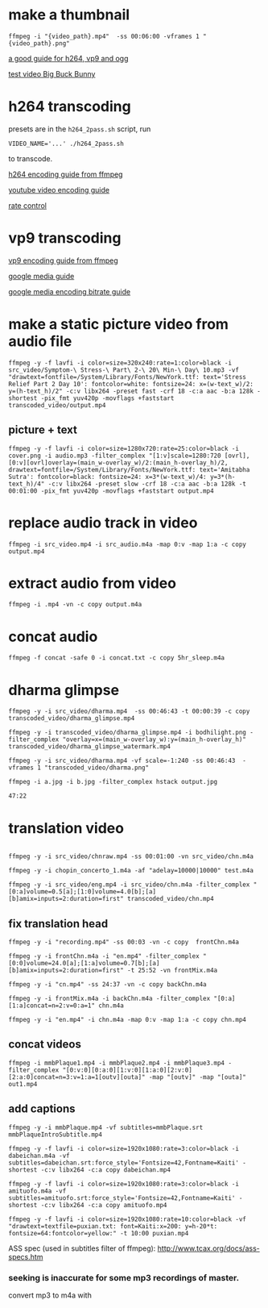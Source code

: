 

# make a thumbnail
```
ffmpeg -i "{video_path}.mp4"  -ss 00:06:00 -vframes 1 "{video_path}.png"
```

[a good guide for h264, vp9 and ogg](https://www.s-config.com/video-transcoding-ffmpeg/)

[test video Big Buck Bunny](http://bbb3d.renderfarming.net/download.html)

# h264 transcoding

presets are in the `h264_2pass.sh` script, run 

```
VIDEO_NAME='...' ./h264_2pass.sh
```

to transcode.

[h264 encoding guide from ffmpeg](https://trac.ffmpeg.org/wiki/Encode/H.264)

[youtube video encoding guide](https://trac.ffmpeg.org/wiki/Encode/YouTube)

[rate control](https://slhck.info/video/2017/03/01/rate-control.html)


# vp9 transcoding
[vp9 encoding guide from ffmpeg](https://trac.ffmpeg.org/wiki/Encode/VP9)

[google media guide](https://developers.google.com/media/vp9/settings/vod/)

[google media encoding bitrate guide](https://developers.google.com/media/vp9/settings#encoding_bitrates)


# make a static picture video from audio file
```
ffmpeg -y -f lavfi -i color=size=320x240:rate=1:color=black -i src_video/Symptom-\ Stress-\ Part\ 2-\ 20\ Min-\ Day\ 10.mp3 -vf "drawtext=fontfile=/System/Library/Fonts/NewYork.ttf: text='Stress Relief Part 2 Day 10': fontcolor=white: fontsize=24: x=(w-text_w)/2: y=(h-text_h)/2" -c:v libx264 -preset fast -crf 18 -c:a aac -b:a 128k -shortest -pix_fmt yuv420p -movflags +faststart transcoded_video/output.mp4
```

## picture + text

```
ffmpeg -y -f lavfi -i color=size=1280x720:rate=25:color=black -i cover.png -i audio.mp3 -filter_complex "[1:v]scale=1280:720 [ovrl], [0:v][ovrl]overlay=(main_w-overlay_w)/2:(main_h-overlay_h)/2, drawtext=fontfile=/System/Library/Fonts/NewYork.ttf: text='Amitabha Sutra': fontcolor=black: fontsize=24: x=3*(w-text_w)/4: y=3*(h-text_h)/4" -c:v libx264 -preset slow -crf 18 -c:a aac -b:a 128k -t 00:01:00 -pix_fmt yuv420p -movflags +faststart output.mp4
```

# replace audio track in video
```
ffmpeg -i src_video.mp4 -i src_audio.m4a -map 0:v -map 1:a -c copy output.mp4
```

# extract audio from video
```
ffmpeg -i .mp4 -vn -c copy output.m4a

```

# concat audio
```
ffmpeg -f concat -safe 0 -i concat.txt -c copy 5hr_sleep.m4a
```

# dharma glimpse
```
ffmpeg -y -i src_video/dharma.mp4  -ss 00:46:43 -t 00:00:39 -c copy transcoded_video/dharma_glimpse.mp4

ffmpeg -y -i transcoded_video/dharma_glimpse.mp4 -i bodhilight.png -filter_complex "overlay=x=(main_w-overlay_w):y=(main_h-overlay_h)" transcoded_video/dharma_glimpse_watermark.mp4

ffmpeg -y -i src_video/dharma.mp4 -vf scale=-1:240 -ss 00:46:43  -vframes 1 "transcoded_video/dharma.png"

ffmpeg -i a.jpg -i b.jpg -filter_complex hstack output.jpg

47:22
```

# translation video
```

ffmpeg -y -i src_video/chnraw.mp4 -ss 00:01:00 -vn src_video/chn.m4a

ffmpeg -y -i chopin_concerto_1.m4a -af "adelay=10000|10000" test.m4a

ffmpeg -y -i src_video/eng.mp4 -i src_video/chn.m4a -filter_complex "[0:a]volume=0.5[a];[1:0]volume=4.0[b];[a][b]amix=inputs=2:duration=first" transcoded_video/chn.mp4 
```

## fix translation head
```
ffmpeg -y -i "recording.mp4" -ss 00:03 -vn -c copy  frontChn.m4a 

ffmpeg -y -i frontChn.m4a -i "en.mp4" -filter_complex "[0:0]volume=24.0[a];[1:a]volume=0.7[b];[a][b]amix=inputs=2:duration=first" -t 25:52 -vn frontMix.m4a

ffmpeg -y -i "cn.mp4" -ss 24:37 -vn -c copy backChn.m4a 

ffmpeg -y -i frontMix.m4a -i backChn.m4a -filter_complex "[0:a][1:a]concat=n=2:v=0:a=1" chn.m4a

ffmpeg -y -i "en.mp4" -i chn.m4a -map 0:v -map 1:a -c copy chn.mp4

```

## concat videos
```
ffmpeg -i mmbPlaque1.mp4 -i mmbPlaque2.mp4 -i mmbPlaque3.mp4 -filter_complex "[0:v:0][0:a:0][1:v:0][1:a:0][2:v:0][2:a:0]concat=n=3:v=1:a=1[outv][outa]" -map "[outv]" -map "[outa]" out1.mp4
```

## add captions
```
ffmpeg -y -i mmbPlaque.mp4 -vf subtitles=mmbPlaque.srt mmbPlaqueIntroSubtitle.mp4

ffmpeg -y -f lavfi -i color=size=1920x1080:rate=3:color=black -i dabeichan.m4a -vf subtitles=dabeichan.srt:force_style='Fontsize=42,Fontname=Kaiti' -shortest -c:v libx264 -c:a copy dabeichan.mp4

ffmpeg -y -f lavfi -i color=size=1920x1080:rate=3:color=black -i amituofo.m4a -vf subtitles=amituofo.srt:force_style='Fontsize=42,Fontname=Kaiti' -shortest -c:v libx264 -c:a copy amituofo.mp4

ffmpeg -y -f lavfi -i color=size=1920x1080:rate=10:color=black -vf "drawtext=textfile=puxian.txt: font=Kaiti:x=200: y=h-20*t: fontsize=64:fontcolor=yellow:" -t 10:00 puxian.mp4
```


ASS spec (used in subtitles filter of ffmpeg): http://www.tcax.org/docs/ass-specs.htm

### seeking is inaccurate for some mp3 recordings of master.
convert mp3 to m4a with 
```

```